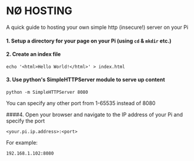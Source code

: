 # NØ HOSTING

A quick guide to hosting your own simple http (insecure!) server on your Pi

#### 1. Setup a directory for your page on your Pi (using `cd` & `mkdir` etc.)
#### 2. Create an index file

```
echo '<html>Hello World!</html>' > index.html
```
#### 3. Use python's SimpleHTTPServer module to serve up content


```
python -m SimpleHTTPServer 8080
```

You can specify any other port from 1-65535 instead of 8080

####4. Open your browser and navigate to the IP address of your Pi and specify the port

```
<your.pi.ip.address>:<port>
```

For example:
```
192.168.1.102:8080
```